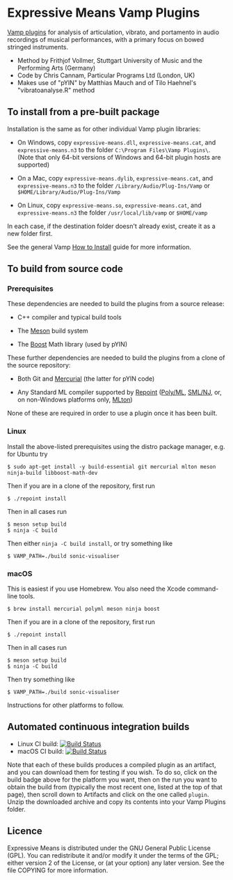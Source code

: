 
# Expressive Means Vamp Plugins

[Vamp plugins](https://vamp-plugins.org) for analysis of articulation,
vibrato, and portamento in audio recordings of musical performances,
with a primary focus on bowed stringed instruments.
 
* Method by Frithjof Vollmer, Stuttgart University of Music and the Performing Arts (Germany)
* Code by Chris Cannam, Particular Programs Ltd (London, UK)
* Makes use of "pYIN" by Matthias Mauch and of Tilo Haehnel's "vibratoanalyse.R" method

## To install from a pre-built package

Installation is the same as for other individual Vamp plugin libraries:

 * On Windows, copy `expressive-means.dll`, `expressive-means.cat`,
   and `expressive-means.n3` to the folder `C:\Program Files\Vamp Plugins\`.
   (Note that only 64-bit versions of Windows and 64-bit plugin hosts
   are supported)

 * On a Mac, copy `expressive-means.dylib`, `expressive-means.cat`,
   and `expressive-means.n3` to the folder `/Library/Audio/Plug-Ins/Vamp`
   or `$HOME/Library/Audio/Plug-Ins/Vamp`

 * On Linux, copy `expressive-means.so`, `expressive-means.cat`,
   and `expressive-means.n3` the folder `/usr/local/lib/vamp`
   or `$HOME/vamp`

In each case, if the destination folder doesn't already exist, create
it as a new folder first.

See the general Vamp [How to Install](https://vamp-plugins.org/download.html#install) guide for more information.

## To build from source code

### Prerequisites

These dependencies are needed to build the plugins from a source
release:

 * C++ compiler and typical build tools

 * The [Meson](https://mesonbuild.com/) build system
 
 * The [Boost](https://www.boost.org/) Math library (used by pYIN)

These further dependencies are needed to build the plugins from a
clone of the source repository:

 * Both Git and [Mercurial](https://www.mercurial-scm.org/) (the latter
   for pYIN code)

 * Any Standard ML compiler supported by
   [Repoint](https://github.com/cannam/repoint)
   ([Poly/ML](http://polyml.org), [SML/NJ](http://smlnj.org), or, on
   non-Windows platforms only, [MLton](http://mlton.org))

None of these are required in order to use a plugin once it has been
built.

### Linux

Install the above-listed prerequisites using the distro package
manager, e.g. for Ubuntu try

```
$ sudo apt-get install -y build-essential git mercurial mlton meson ninja-build libboost-math-dev
```

Then if you are in a clone of the repository, first run

```
$ ./repoint install
```

Then in all cases run

```
$ meson setup build
$ ninja -C build
```

Then either `ninja -C build install`, or try something like

```
$ VAMP_PATH=./build sonic-visualiser
```

### macOS

This is easiest if you use Homebrew. You also need the Xcode
command-line tools.

```
$ brew install mercurial polyml meson ninja boost
```

Then if you are in a clone of the repository, first run

```
$ ./repoint install
```

Then in all cases run

```
$ meson setup build
$ ninja -C build
```

Then try something like

```
$ VAMP_PATH=./build sonic-visualiser
```

Instructions for other platforms to follow.

## Automated continuous integration builds

 * Linux CI build: [![Build Status](https://github.com/cannam/expressive-means/workflows/Linux%20CI/badge.svg)](https://github.com/cannam/expressive-means/actions?query=workflow%3A%22Linux+CI%22)
 * macOS CI build: [![Build Status](https://github.com/cannam/expressive-means/workflows/macOS%20CI/badge.svg)](https://github.com/cannam/expressive-means/actions?query=workflow%3A%22macOS+CI%22)

Note that each of these builds produces a compiled plugin as an
artifact, and you can download them for testing if you wish. To do so,
click on the build badge above for the platform you want, then on the
run you want to obtain the build from (typically the most recent one,
listed at the top of that page), then scroll down to Artifacts and
click on the one called `plugin`. Unzip the downloaded archive and
copy its contents into your Vamp Plugins folder.

## Licence

Expressive Means is distributed under the GNU General Public License
(GPL). You can redistribute it and/or modify it under the terms of the
GPL; either version 2 of the License, or (at your option) any later
version. See the file COPYING for more information.
